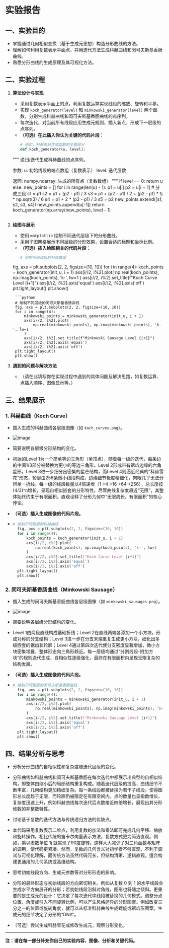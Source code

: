 # 实验报告

## 一、实验目的

- 掌握通过几何相似变换（基于生成元思想）构造分形曲线的方法。
- 理解如何利用复数表示平面点，并用迭代方法生成科赫曲线和闵可夫斯基香肠曲线。
- 熟悉分形曲线的生成原理及其可视化方法。

## 二、实验过程

1. **算法设计与实现**
   - 采用复数表示平面上的点，利用复数运算实现线段的缩放、旋转和平移。
   - 实现 `koch_generator(level)` 和 `minkowski_generator(level)` 两个函数，分别生成科赫曲线和闵可夫斯基香肠曲线的点序列。
   - 每次迭代，对当前所有线段应用生成元规则，插入新点，形成下一层级的点序列。
   - **（可选）在此插入你认为关键的代码片段：**
     ```python
     # 例如，科赫曲线生成函数的主要部分
     def koch_generator(u, level):
    """
    递归/迭代生成科赫曲线的点序列。

    参数:
        u: 初始线段的端点数组（复数表示）
        level: 迭代层数

    返回:
        numpy.ndarray: 生成的所有点（复数数组）
    """
    if level == 0:
        return u
    else:
        new_points = []
        for i in range(len(u) - 1):
            p1 = u[i]
            p2 = u[i + 1]
            # 分成三段
            s1 = p1
            s2 = p1 + (p2 - p1) / 3
            s3 = p1 + (p2 - p1) / 2 + (p2 - p1) * 1j * np.sqrt(3) / 6
            s4 = p1 + 2 * (p2 - p1) / 3
            s5 = p2
            new_points.extend([s1, s2, s3, s4])
        new_points.append(u[-1])
        return koch_generator(np.array(new_points), level - 1)
     ```

2. **绘图与展示**
   - 使用 `matplotlib` 绘制不同迭代层级下的分形曲线。
   - 采用子图网格展示不同层级的分形效果，设置合适的标题和坐标比例。
   - **（可选）插入绘图相关的代码片段：**
     ```python
     # 绘制不同层级的科赫曲线
    fig, axs = plt.subplots(2, 2, figsize=(10, 10))
    for i in range(4):
        koch_points = koch_generator(init_u, i + 1)
        axs[i//2, i%2].plot(
            np.real(koch_points), np.imag(koch_points), 'k-', lw=1
        )
        axs[i//2, i%2].set_title(f"Koch Curve Level {i+1}")
        axs[i//2, i%2].axis('equal')
        axs[i//2, i%2].axis('off')
    plt.tight_layout()
    plt.show()
   ```
    ```python
    # 绘制不同层级的闵可夫斯基香肠曲线
    fig, axs = plt.subplots(2, 2, figsize=(10, 10))
    for i in range(4):
        minkowski_points = minkowski_generator(init_u, i + 1)
        axs[i//2, i%2].plot(
            np.real(minkowski_points), np.imag(minkowski_points), 'k-', lw=1
        )
        axs[i//2, i%2].set_title(f"Minkowski Sausage Level {i+1}")
        axs[i//2, i%2].axis('equal')
        axs[i//2, i%2].axis('off')
    plt.tight_layout()
    plt.show()
     ```

3. **遇到的问题与解决方法**
   - （请在此填写你在实现过程中遇到的具体问题及解决思路，如复数运算、点插入顺序、图像显示等。）

## 三、结果展示

### 1. 科赫曲线（Koch Curve）

- 插入生成的科赫曲线各层级图像（如 `koch_curves.png`）。
- ![image](https://github.com/user-attachments/assets/5dc09389-457f-44f3-9dd2-7815182e0a27)

- 简要说明各层级分形结构的变化。
- 初始的​​Level 1​​为一个简单等边三角形（单顶点），随着每一级的迭代，每条边的中间1/3部分被替换为更小的等边三角形。​​Level 2​​形成带有锯齿边缘的六角星形，​​Level 3​​进一步细分出密集的星芒结构，而​​Level 4​​则逼近经典的“科赫雪花”形态，轮廓由256条微小线段构成，边缘细节极度精细化，肉眼几乎无法分辨单一折线。每一级的线段数量以4倍递增（1→4→16→64→256），总长度按(4/3)^n增长，呈现自相似嵌套的分形特性。尽管曲线复杂度趋近“无限”，其整体始终约束于有限面积，直观诠释了分形几何中“无限周长，有限面积”的核心悖论。
- **（可选）插入生成图像的代码片段。**
- ```python
  # 绘制不同层级的科赫曲线
    fig, axs = plt.subplots(2, 2, figsize=(10, 10))
    for i in range(4):
        koch_points = koch_generator(init_u, i + 1)
        axs[i//2, i%2].plot(
            np.real(koch_points), np.imag(koch_points), 'k-', lw=1
        )
        axs[i//2, i%2].set_title(f"Koch Curve Level {i+1}")
        axs[i//2, i%2].axis('equal')
        axs[i//2, i%2].axis('off')
    plt.tight_layout()
    plt.show()
  ```

### 2. 闵可夫斯基香肠曲线（Minkowski Sausage）

- 插入生成的闵可夫斯基香肠曲线各层级图像（如 `minkowski_sausages.png`）。
- ![image](https://github.com/user-attachments/assets/e39d951d-c40e-41cb-9be6-f26c80620d22)

- 简要说明各层级分形结构的变化。
- Level 1​​由两段直线构成基础折线；​​Level 2​​在直线两端各添加一个小方块，形成对称的分支结构；​​Level 3​​进一步在分支末端重复生成更小方块，细化出多级嵌套的锯齿状轮廓；​​Level 4​​通过第四次迭代使分支密度显著增加，微小方块密集堆叠，整体形态向三角形趋近。每一层级均通过“分割线段-附加方块”的规则迭代生成，自相似性逐级强化，最终在有限面积内呈现无限复杂的结构发展。
- **（可选）插入生成图像的代码片段。**
- ```python
  # 绘制不同层级的闵可夫斯基香肠曲线
    fig, axs = plt.subplots(2, 2, figsize=(10, 10))
    for i in range(4):
        minkowski_points = minkowski_generator(init_u, i + 1)
        axs[i//2, i%2].plot(
            np.real(minkowski_points), np.imag(minkowski_points), 'k-', lw=1
        )
        axs[i//2, i%2].set_title(f"Minkowski Sausage Level {i+1}")
        axs[i//2, i%2].axis('equal')
        axs[i//2, i%2].axis('off')
    plt.tight_layout()
    plt.show()
  ```

## 四、结果分析与思考

- 分析分形曲线的自相似性和复杂度随迭代层级的变化。
- 分形曲线如科赫曲线和闵可夫斯基香肠在每次迭代中都展示出典型的自相似结构，即整体由缩小后的局部结构重复构成。随着迭代层级的提高，曲线细节不断丰富，几何结构更加精细复杂。每一条线段都被替换为若干子线段，使得图形总长度趋于无限，而轮廓仍被限定在有限空间内。点的数量也呈指数增长，复杂度迅速上升，例如科赫曲线每次迭代后点数接近四倍增长，展现出其分形维数的非整数特性。

- 讨论基于复数的迭代方法与传统递归方法的优缺点。
- 本代码采用复数表示二维点，利用复数的加法和乘法即可完成几何平移、缩放和旋转操作。相比传统的笛卡尔向量表示方法，复数方式更为简洁直观。例如，乘以虚数单位 1j 就实现了90度旋转。这样大大减少了对三角函数与矩阵的调用，使代码更紧凑。然而，复数的几何含义对初学者不够直观，不利于调试与可视化理解，而传统方法虽然代码冗长，但结构清晰、逻辑直观，适合构建更通用的几何系统或高维结构。

- 思考初始线段方向、生成元参数等对分形形态的影响。
- 分形的最终形态与初始线段的方向密切相关。例如从复数 0 到 1 的水平线段会生成水平方向展开的分形；若初始线段沿斜对角线，图形也将随之倾斜。更重要的是生成元的设计：它决定了每次迭代中线段被替换的几何模式。调整分点位置、角度或引入不同旋转比例，可以产生风格迥异的分形图案。例如改变三分之一的位置或旋转角度，就可以从标准科赫曲线生成螺旋或锯齿形图案。生成元的细节决定了分形的“DNA”。
- （可选）尝试生成科赫雪花或修改生成元，观察分形变化。

---

**注：请在每一部分补充你自己的实验内容、图像、分析和关键代码。**

